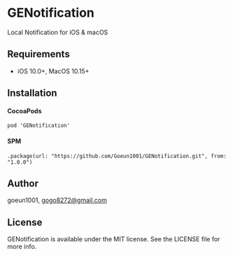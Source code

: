 # GENotification

Local Notification for iOS & macOS



## Requirements

- iOS 10.0+, MacOS 10.15+



## Installation

#### CocoaPods

```
pod 'GENotification'
```

#### SPM

```
.package(url: "https://github.com/Goeun1001/GENotification.git", from: "1.0.0")
```



## Author

goeun1001, [gogo8272@gmail.com](mailto:gogo8272@gmail.com)



## License

GENotification is available under the MIT license. See the LICENSE file for more info.
